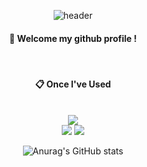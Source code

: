 <div align="center"> 

![header](https://capsule-render.vercel.app/api?type=cylinder&color=000000&height=150&section=header&text=hi!!&fontColor=ffffff&fontSize=70&animation=fadeIn&fontAlignY=55&desc=%20&descAlignY=62&descAlign=62)
  
####  :wave: Welcome my github profile !

  
 <br/>
  
####  :clipboard: Once I've Used 
  
 <br/>
  
<img src="https://img.shields.io/badge/HTML5-E34F26?style=for-the-badge&logo=HTML5&logoColor=white">
<br>
<img src="https://img.shields.io/badge/github-181717?style=for-the-badge&logo=github&logoColor=white">
<img src="https://img.shields.io/badge/VSCode-007ACC?style=for-the-badge&logo=VisualStudioCode&logoColor=white">
 
   <br/>
 
![Anurag's GitHub stats](https://github-readme-stats.vercel.app/api?username=ssyeop&shwo_icons=true&heme=tokyonight)
</div>
